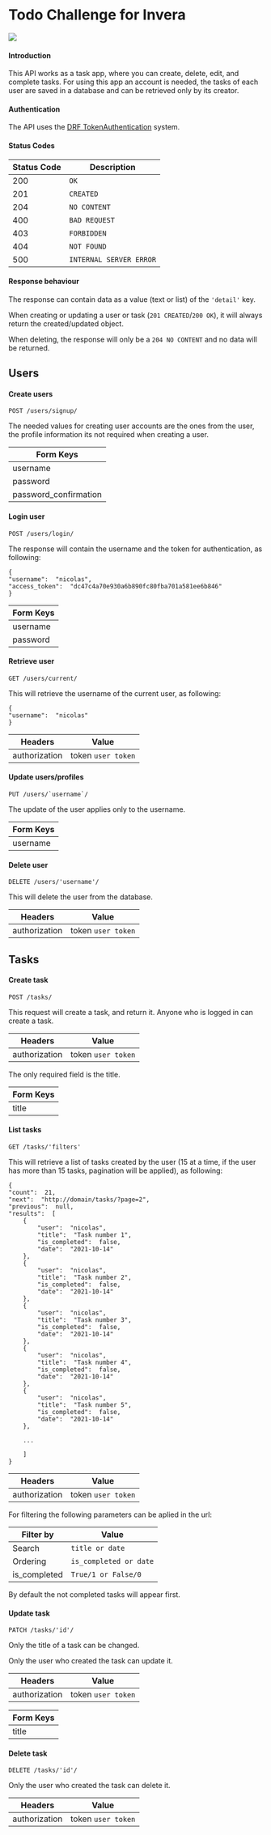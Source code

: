# Todo Challenge for Invera

![](https://img.shields.io/badge/DJANGO-REST-ff1709?style=for-the-badge&logo=django&logoColor=white&color=ff1709&labelColor=gray)


#### Introduction
This API works as a task app, where you can create, delete, edit, and complete tasks. 
For using this app an account is needed, the tasks of each user are saved in a database and can be retrieved only by its creator.

#### Authentication
The API uses the [DRF TokenAuthentication](https://www.django-rest-framework.org/api-guide/authentication/#tokenauthentication "Django TokenAuthentication") system.

#### Status Codes

| Status Code | Description |
| ------------ | ------------ |
| 200 | `OK` |
| 201 | `CREATED` |
| 204 | `NO CONTENT` |
| 400 | `BAD REQUEST` |
| 403 | `FORBIDDEN` |
| 404 | `NOT FOUND` |
| 500 | `INTERNAL SERVER ERROR` |


#### Response behaviour
The response can contain data as a value (text or list) of the `'detail'` key.

When creating or updating a user or task (`201 CREATED`/`200 OK`), it will always return the created/updated object. 

When deleting, the response will only be a `204 NO CONTENT` and no data will be returned.


## Users

#### Create users
```http
POST /users/signup/
```
The needed values for creating user accounts are the ones from the user, the profile information its not required when creating a user.

| Form Keys |
| ------------ |
| username |
| password |
| password_confirmation |

#### Login user
```http
POST /users/login/
```
The response will contain the username and the token for authentication, as following:

```
{
"username":  "nicolas",
"access_token":  "dc47c4a70e930a6b890fc80fba701a581ee6b846"
}
```

| Form Keys |
| ------------ |
| username |
| password |


#### Retrieve user
```http
GET /users/current/
```
This will retrieve the username of the current user, as following:

```
{
"username":  "nicolas"
}
```


| Headers | Value |
| ------------ | ------------ |
| authorization | token `user token` |


#### Update users/profiles
```http
PUT /users/`username`/
```

The update of the user applies only to the username.

| Form Keys |
| ------------ |
| username |

#### Delete user
```http
DELETE /users/'username'/
```

This will delete the user from the database.

| Headers | Value |
| ------------ | ------------ |
| authorization | token `user token` |

## Tasks
#### Create task
```http
POST /tasks/
```
This request will create a task, and return it.
Anyone who is logged in can create a task.

| Headers | Value |
| ------------ | ------------ |
| authorization | token `user token` |

The only required field is the title.

| Form Keys |
| ------------ |
| title |

#### List tasks
```http
GET /tasks/'filters'
```
This will retrieve a list of tasks created by the user (15 at a time, if the user has more than 15 tasks, pagination will be applied), as following:
```
{
"count":  21,
"next":  "http://domain/tasks/?page=2",
"previous":  null,
"results":  [
	{
		"user":  "nicolas",
		"title":  "Task number 1",
		"is_completed":  false,
		"date":  "2021-10-14"
	},
	{
		"user":  "nicolas",
		"title":  "Task number 2",
		"is_completed":  false,
		"date":  "2021-10-14"
	},
	{
		"user":  "nicolas",
		"title":  "Task number 3",
		"is_completed":  false,
		"date":  "2021-10-14"
	},
	{
		"user":  "nicolas",
		"title":  "Task number 4",
		"is_completed":  false,
		"date":  "2021-10-14"
	},
	{
		"user":  "nicolas",
		"title":  "Task number 5",
		"is_completed":  false,
		"date":  "2021-10-14"
	},
	
	...
	
	]
}
```

| Headers | Value |
| ------------ | ------------ |
| authorization | token `user token` |


For filtering the following parameters can be aplied in the url:

| Filter by | Value |
| ------------ | ------------ |
| Search | `title or date` |
| Ordering| `is_completed or date` |
| is_completed| `True/1 or False/0` |

By default the not completed tasks will appear first.

#### Update task
```http
PATCH /tasks/'id'/
```
Only the title of a task can be changed.

Only the user who created the task can update it.

| Headers | Value |
| ------------ | ------------ |
| authorization | token `user token` |

| Form Keys |
| ------------ |
| title |

#### Delete task
```http
DELETE /tasks/'id'/
```

Only the user who created the task can delete it.

| Headers | Value |
| ------------ | ------------ |
| authorization | token `user token` |
